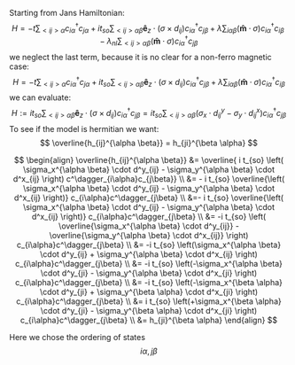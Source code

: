 Starting from Jans Hamiltonian:
$$
H = -t \sum_{<ij>\alpha} c^\dagger_{i\alpha}c_{j\alpha} + i t_{so} \sum_{<ij>\alpha \beta} \mathbf{\hat{e}}_z \cdot (\sigma \times d_{ij}) c^\dagger_{i\alpha}c_{j\beta} + \lambda \sum_{i\alpha\beta}(\mathbf{\hat{m}} \cdot \sigma) c^\dagger_{i\alpha} c_{i\beta} - \lambda_{nl} \sum_{<ij> \alpha \beta} (\mathbf{\hat{m}} \cdot \sigma) c^\dagger_{i\alpha} c_{j\beta}
$$
we neglect the last term, because it is no clear for a non-ferro magnetic case:
$$
H = -t \sum_{<ij>\alpha} c^\dagger_{i\alpha}c_{j\alpha} + i t_{so} \sum_{<ij>\alpha \beta} \mathbf{\hat{e}}_z \cdot (\sigma \times d_{ij}) c^\dagger_{i\alpha}c_{j\beta} + \lambda \sum_{i\alpha\beta}(\mathbf{\hat{m}} \cdot \sigma) c^\dagger_{i\alpha} c_{i\beta}
$$
we can evaluate:
$$
H := i t_{so} \sum_{<ij>\alpha \beta} \mathbf{\hat{e}}_z \cdot (\sigma \times d_{ij}) c^\dagger_{i\alpha}c_{j\beta}  = i t_{so} \sum_{<ij>\alpha \beta} \left( \sigma_x \cdot d^y_{ij} - \sigma_y \cdot d^x_{ij} \right) c^\dagger_{i\alpha}c_{j\beta}
$$
To see if the model is hermitian we want:
$$
\overline{h_{ij}^{\alpha \beta}} = h_{ji}^{\beta \alpha}
$$

$$
\begin{align}
\overline{h_{ij}^{\alpha \beta}} &= \overline{ i t_{so}  \left( \sigma_x^{\alpha \beta} \cdot d^y_{ij} - \sigma_y^{\alpha \beta} \cdot d^x_{ij} \right) c^\dagger_{i\alpha}c_{j\beta}} \\
&= - i t_{so}  \overline{\left( \sigma_x^{\alpha \beta} \cdot d^y_{ij} - \sigma_y^{\alpha \beta} \cdot d^x_{ij} \right)} c_{i\alpha}c^\dagger_{j\beta} \\
&=- i t_{so}  \overline{\left( \sigma_x^{\alpha \beta} \cdot d^y_{ij} - \sigma_y^{\alpha \beta} \cdot d^x_{ij} \right)} c_{i\alpha}c^\dagger_{j\beta} \\
&= -i t_{so}  \left( \overline{\sigma_x^{\alpha \beta} \cdot d^y_{ij}} - \overline{\sigma_y^{\alpha \beta} \cdot d^x_{ij}} \right) c_{i\alpha}c^\dagger_{j\beta} \\
&= -i t_{so}  \left(\sigma_x^{\alpha \beta} \cdot d^y_{ij} + \sigma_y^{\alpha \beta} \cdot d^x_{ij} \right) c_{i\alpha}c^\dagger_{j\beta} \\
&= -i t_{so}  \left(-\sigma_x^{\alpha \beta} \cdot d^y_{ji} - \sigma_y^{\alpha \beta} \cdot d^x_{ji} \right) c_{i\alpha}c^\dagger_{j\beta} \\
&= -i t_{so}  \left(-\sigma_x^{\beta \alpha} \cdot d^y_{ji} + \sigma_y^{\beta \alpha} \cdot d^x_{ji} \right) c_{i\alpha}c^\dagger_{j\beta} \\
&= i t_{so}  \left(+\sigma_x^{\beta \alpha} \cdot d^y_{ji} - \sigma_y^{\beta \alpha} \cdot d^x_{ji} \right) c_{i\alpha}c^\dagger_{j\beta} \\
&= h_{ji}^{\beta \alpha}
\end{align}
$$

Here we chose the ordering of states 
$$
i\alpha, j \beta
$$
